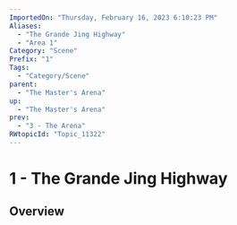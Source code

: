 ```yaml
---
ImportedOn: "Thursday, February 16, 2023 6:10:23 PM"
Aliases:
  - "The Grande Jing Highway"
  - "Area 1"
Category: "Scene"
Prefix: "1"
Tags:
  - "Category/Scene"
parent:
  - "The Master's Arena"
up:
  - "The Master's Arena"
prev:
  - "3 - The Arena"
RWtopicId: "Topic_11322"
---
```

# 1 - The Grande Jing Highway
## Overview
